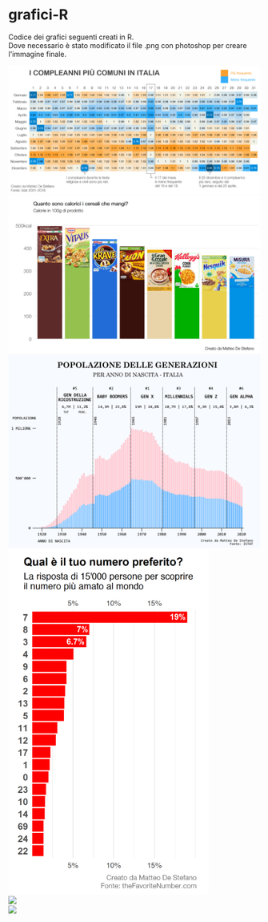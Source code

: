 # grafici-R
Codice dei grafici seguenti creati in R.\
Dove necessario è stato modificato il file .png con photoshop per creare l'immagine finale.

![](calendario_nascite/nascite.png)\
![](cereali/cereali.png)\
![](generazioni_italia/gen_ita.png)\
<img src="https://raw.githubusercontent.com/DeStefanoMatteo/grafici-R/main/numero_favorito/numero_preferito.png" width="400">\
![](pubblicità_social/pub_social.png)\
![](personalità_radar_chart/radar_chart.jpg)
